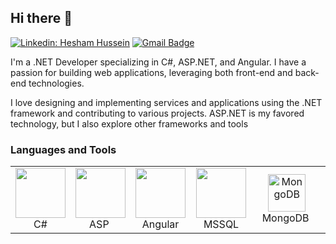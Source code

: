 ## Hi there 👋
[![Linkedin: Hesham Hussein](https://img.shields.io/badge/-HeshamHussein-blue?style=flat-square&logo=Linkedin&logoColor=white&link=https://www.linkedin.com/in/ahmedgodaa/)](https://www.linkedin.com/in/hesham-hussein-b3a772202/)  [![Gmail Badge](https://img.shields.io/badge/-hesham.hussein332@gmail.com-c14438?style=flat-square&logo=Gmail&logoColor=white&link=mailto:hesham.hussein332@gmail.com)](mailto:hesham.hussein332@gmail.com) 


I'm a .NET Developer specializing in C#, ASP.NET, and Angular. I have a passion for building web applications, leveraging both front-end and back-end technologies.

I love designing and implementing services and applications using the .NET framework and contributing to various projects. ASP.NET is my favored technology, but I also explore other frameworks and tools



### Languages and Tools
<table align="center">
    <td align="center" width="96">
        <img src="https://seeklogo.com/images/C/c-sharp-c-logo-02F17714BA-seeklogo.com.png" width="80"/>
        <br>&nbsp;C#&nbsp;
    </td>
    <td align="center" width="96">
        <img src="https://seeklogo.com/images/1/net-core-logo-E82CE4F701-seeklogo.com.png" width="80"/>
        <br>&nbsp;&nbsp;ASP&nbsp;&nbsp;&nbsp;
    </td>
    <td align="center" width="96">
        <img src="https://seeklogo.com/images/A/angular-logo-B76B1CDE98-seeklogo.com.png" width="80"/>
        <br>&nbsp;Angular&nbsp;
    </td>
       <td align="center" width="96">
        <img src="https://seeklogo.com/images/M/microsoft-sql-server-logo-96AF49E2B3-seeklogo.com.png" width="80"/>
        <br>&nbsp;&nbsp;&nbsp;MSSQL&nbsp;&nbsp;&nbsp;
    </td> 
           <td align="center" width="96">
        <img src="https://seeklogo.com/images/M/mongodb-logo-D13D67C930-seeklogo.com.png" width="60" alt="MongoDB"/>
        <br>&nbsp;&nbsp;MongoDB&nbsp;&nbsp;&nbsp;
       </td> 
      </td> 
           <td align="center" width="96">
        <img src="https://seeklogo.com/images/N/nodejs-logo-065257DE24-seeklogo.com.png" width="60" alt="MongoDB"/>
        <br>&nbsp;&nbsp;Node.js&nbsp;&nbsp;&nbsp;
       </td> 
</table>

<br/>
